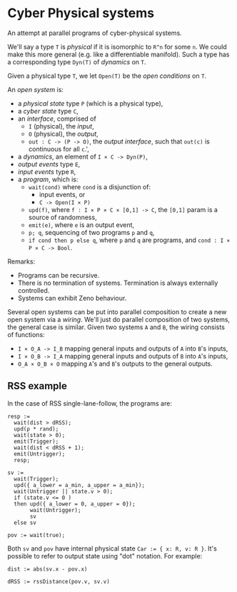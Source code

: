 # Cyber Physical systems

An attempt at parallel programs of cyber-physical systems.

We'll say a type `T` is _physical_ if it is isomorphic to `R^n` for some `n`. We could make this more general (e.g. like a differentiable manifold). Such a type has a corresponding type `Dyn(T)` of _dynamics_ on `T`.

Given a physical type `T`, we let `Open(T)` be the _open conditions_ on `T`.

An _open system_ is:
- a _physical state_ type `P` (which is a physical type),
- a _cyber state_ type `C`,
- an _interface_, comprised of
  - `I` (physical), the _input_,
  - `O` (physical), the _output_,
  - `out : C -> (P -> O)`, the _output interface_, such that `out(c)` is continuous for all `c`.',
- a _dynamics_, an element of `I × C -> Dyn(P)`,
- _output events_ type `E`,
- _input events_ type `R`,
- a _program_, which is:
  - `wait(cond)` where `cond` is a disjunction of:
    - input events, or
    - `C -> Open(I × P)`
  - `upd(f)`, where `f : I × P × C × [0,1] -> C`, the `[0,1]` param is a source of randomness,
  - `emit(e)`, where `e` is an output event,
  - `p; q`, sequencing of two programs `p` and `q`,
  - `if cond then p else q`, where `p` and `q` are programs, and `cond : I × P × C -> Bool`.

Remarks:
- Programs can be recursive.
- There is no termination of systems. Termination is always externally controlled.
- Systems can exhibit Zeno behaviour.

Several open systems can be put into parallel composition to create a new open system via a _wiring_. We'll just do parallel composition of two systems, the general case is similar. Given two systems `A` and `B`, the wiring consists of functions:
- `I × O_A -> I_B` mapping general inputs and outputs of `A` into `B`'s inputs,
- `I × O_B -> I_A` mapping general inputs and outputs of `B` into `A`'s inputs,
- `O_A × O_B × O` mapping `A`'s and `B`'s outputs to the general outputs.


## RSS example

In the case of RSS single-lane-follow, the programs are:
```
resp :=
  wait(dist > dRSS);
  upd(ρ * rand);
  wait(state > 0);
  emit(Trigger);
  wait(dist < dRSS + 1);
  emit(Untrigger);
  resp;

sv :=
  wait(Trigger);
  upd({ a_lower = a_min, a_upper = a_min});
  wait(Untrigger || state.v > 0);
  if (state.v <= 0 )
  then upd({ a_lower = 0, a_upper = 0});
       wait(Untrigger);
       sv
  else sv

pov := wait(true);
```
Both `sv` and `pov` have internal physical state `Car := { x: R, v: R }`. It's possible to refer to output state using "dot" notation. For example:
```
dist := abs(sv.x - pov.x)

dRSS := rssDistance(pov.v, sv.v)
```
